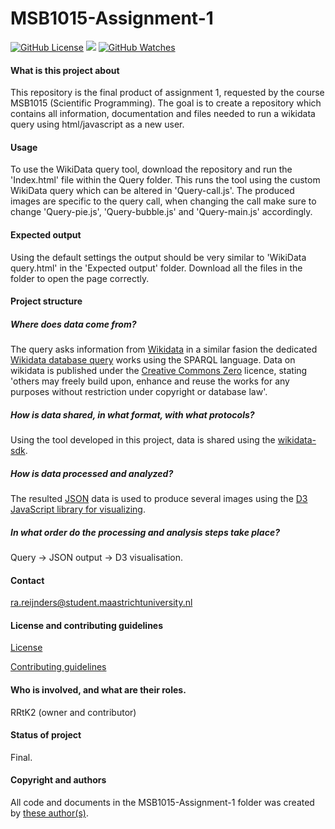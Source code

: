 # MSB1015-Assignment-1

[![GitHub License](https://img.shields.io/github/license/Rrtk2/MSB1015-Assignment-1)](https://github.com/Rrtk2/MSB1015-Assignment-1/blob/master/LICENSE.md) ![](https://img.shields.io/badge/Status-Final-green) [![GitHub Watches](https://img.shields.io/github/watchers/Rrtk2/MSB1015-Assignment-1.svg?style=social&label=Watch&maxAge=2592000)](https://github.com/Rrtk2/MSB1015-Assignment-1/watchers) 


#### What is this project about
This repository is the final product of assignment 1, requested by the course MSB1015 (Scientific Programming). The goal is to create a repository which contains all information, documentation and files needed to run a wikidata query using html/javascript as a new user.


#### Usage
To use the WikiData query tool, download the repository and run the 'Index.html' file within the Query folder. This runs the tool using the custom WikiData query which can be altered in 'Query-call.js'. The produced images are specific to the query call, when changing the call make sure to change 'Query-pie.js', 'Query-bubble.js' and 'Query-main.js' accordingly. 


#### Expected output
Using the default settings the output should be very similar to 'WikiData query.html' in the 'Expected output' folder.  Download all the files in the folder to open the page correctly.


#### Project structure
##### Where does data come from?
The query asks information from [Wikidata](http://wikidata.org) in a similar fasion the dedicated [Wikidata database query](https://query.wikidata.org/) works using the SPARQL language. Data on wikidata is published under the [Creative Commons Zero](https://creativecommons.org/share-your-work/public-domain/cc0) licence, stating 'others may freely build upon, enhance and reuse the works for any purposes without restriction under copyright or database law'.

##### How is data shared, in what format, with what protocols?
Using the tool developed in this project, data is shared using the [wikidata-sdk](https://www.wikidata.org/w/api.php). 

##### How is data processed and analyzed?
The resulted [JSON](https://www.json.org/) data is used to produce several images using the [D3 JavaScript library for visualizing](https://d3js.org/). 

##### In what order do the processing and analysis steps take place?
Query -> JSON output -> D3 visualisation.

#### Contact
ra.reijnders@student.maastrichtuniversity.nl


#### License and contributing guidelines
[License](/LICENSE.md) 

[Contributing guidelines](/CONTRIBUTING.md) 


#### Who is involved, and what are their roles.
RRtK2 (owner and contributor)


#### Status of project
Final.


#### Copyright and authors
All code and documents in the MSB1015-Assignment-1 folder was created by [these author(s)](/AUTHORS.md).
